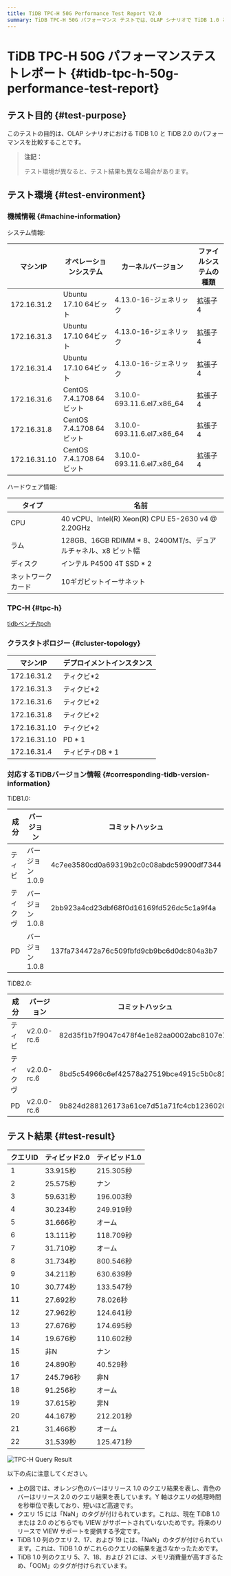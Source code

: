```yaml
---
title: TiDB TPC-H 50G Performance Test Report V2.0
summary: TiDB TPC-H 50G パフォーマンス テストでは、OLAP シナリオで TiDB 1.0 と TiDB 2.0 を比較しました。テスト結果によると、ほとんどのクエリで TiDB 2.0 が TiDB 1.0 より優れており、クエリ処理時間が大幅に改善されています。TiDB 1.0 の一部のクエリでは結果が返されず、他のクエリではメモリ消費量が多くなっています。今後のリリースでは、VIEW をサポートし、これらの問題に対処する予定です。
---
```


# TiDB TPC-H 50G パフォーマンステストレポート {#tidb-tpc-h-50g-performance-test-report}

## テスト目的 {#test-purpose}

このテストの目的は、OLAP シナリオにおける TiDB 1.0 と TiDB 2.0 のパフォーマンスを比較することです。

> **注記：**
>
> テスト環境が異なると、テスト結果も異なる場合があります。

## テスト環境 {#test-environment}

### 機械情報 {#machine-information}

システム情報:

| マシンIP        | オペレーションシステム           | カーネルバージョン                  | ファイルシステムの種類 |
| ------------ | --------------------- | -------------------------- | ----------- |
| 172.16.31.2  | Ubuntu 17.10 64ビット    | 4.13.0-16-ジェネリック           | 拡張子4        |
| 172.16.31.3  | Ubuntu 17.10 64ビット    | 4.13.0-16-ジェネリック           | 拡張子4        |
| 172.16.31.4  | Ubuntu 17.10 64ビット    | 4.13.0-16-ジェネリック           | 拡張子4        |
| 172.16.31.6  | CentOS 7.4.1708 64ビット | 3.10.0-693.11.6.el7.x86_64 | 拡張子4        |
| 172.16.31.8  | CentOS 7.4.1708 64ビット | 3.10.0-693.11.6.el7.x86_64 | 拡張子4        |
| 172.16.31.10 | CentOS 7.4.1708 64ビット | 3.10.0-693.11.6.el7.x86_64 | 拡張子4        |

ハードウェア情報:

| タイプ       | 名前                                                |
| --------- | ------------------------------------------------- |
| CPU       | 40 vCPU、Intel(R) Xeon(R) CPU E5-2630 v4 @ 2.20GHz |
| ラム        | 128GB、16GB RDIMM * 8、2400MT/s、デュアルチャネル、x8 ビット幅    |
| ディスク      | インテル P4500 4T SSD * 2                             |
| ネットワークカード | 10ギガビットイーサネット                                     |

### TPC-H {#tpc-h}

[tidbベンチ/tpch](https://github.com/pingcap/tidb-bench/tree/master/tpch)

### クラスタトポロジー {#cluster-topology}

| マシンIP        | デプロイメントインスタンス |
| ------------ | ------------- |
| 172.16.31.2  | ティクビ*2        |
| 172.16.31.3  | ティクビ*2        |
| 172.16.31.6  | ティクビ*2        |
| 172.16.31.8  | ティクビ*2        |
| 172.16.31.10 | ティクビ*2        |
| 172.16.31.10 | PD * 1        |
| 172.16.31.4  | ティビティDB * 1   |

### 対応するTiDBバージョン情報 {#corresponding-tidb-version-information}

TiDB1.0:

| 成分   | バージョン      | コミットハッシュ                                 |
| ---- | ---------- | ---------------------------------------- |
| ティビ  | バージョン1.0.9 | 4c7ee3580cd0a69319b2c0c08abdc59900df7344 |
| ティクヴ | バージョン1.0.8 | 2bb923a4cd23dbf68f0d16169fd526dc5c1a9f4a |
| PD   | バージョン1.0.8 | 137fa734472a76c509fbfd9cb9bc6d0dc804a3b7 |

TiDB2.0:

| 成分   | バージョン       | コミットハッシュ                                 |
| ---- | ----------- | ---------------------------------------- |
| ティビ  | v2.0.0-rc.6 | 82d35f1b7f9047c478f4e1e82aa0002abc8107e7 |
| ティクヴ | v2.0.0-rc.6 | 8bd5c54966c6ef42578a27519bce4915c5b0c81f |
| PD   | v2.0.0-rc.6 | 9b824d288126173a61ce7d51a71fc4cb12360201 |

## テスト結果 {#test-result}

| クエリID | ティビッド2.0 | ティビッド1.0 |
| ----- | -------- | -------- |
| 1     | 33.915秒  | 215.305秒 |
| 2     | 25.575秒  | ナン       |
| 3     | 59.631秒  | 196.003秒 |
| 4     | 30.234秒  | 249.919秒 |
| 5     | 31.666秒  | オーム      |
| 6     | 13.111秒  | 118.709秒 |
| 7     | 31.710秒  | オーム      |
| 8     | 31.734秒  | 800.546秒 |
| 9     | 34.211秒  | 630.639秒 |
| 10    | 30.774秒  | 133.547秒 |
| 11    | 27.692秒  | 78.026秒  |
| 12    | 27.962秒  | 124.641秒 |
| 13    | 27.676秒  | 174.695秒 |
| 14    | 19.676秒  | 110.602秒 |
| 15    | 非N       | ナン       |
| 16    | 24.890秒  | 40.529秒  |
| 17    | 245.796秒 | 非N       |
| 18    | 91.256秒  | オーム      |
| 19    | 37.615秒  | 非N       |
| 20    | 44.167秒  | 212.201秒 |
| 21    | 31.466秒  | オーム      |
| 22    | 31.539秒  | 125.471秒 |

![TPC-H Query Result](https://docs-download.pingcap.com/media/images/docs/tpch-query-result.png)

以下の点に注意してください。

-   上の図では、オレンジ色のバーはリリース 1.0 のクエリ結果を表し、青色のバーはリリース 2.0 のクエリ結果を表しています。Y 軸はクエリの処理時間を秒単位で表しており、短いほど高速です。
-   クエリ 15 には「NaN」のタグが付けられています。これは、現在 TiDB 1.0 または 2.0 のどちらでも VIEW がサポートされていないためです。将来のリリースで VIEW サポートを提供する予定です。
-   TiDB 1.0 列のクエリ 2、17、および 19 には、「NaN」のタグが付けられています。これは、TiDB 1.0 がこれらのクエリの結果を返さなかったためです。
-   TiDB 1.0 列のクエリ 5、7、18、および 21 には、メモリ消費量が高すぎるため、「OOM」のタグが付けられています。
